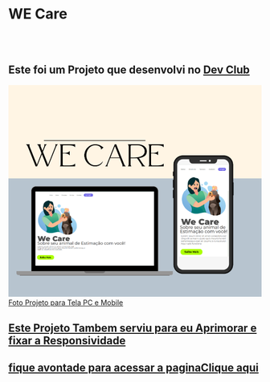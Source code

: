 <h1>WE Care</h1>
<br>
<br>
<h2>Este foi um Projeto que desenvolvi no <a Href="https://rodolfomori.com.br/devclub">Dev Club</h2>

<figuri>
<img src="Beige Modern New Product Facebook Post.png" />
<figcaption>Foto Projeto para Tela PC e Mobile</figcaption>
<figuri/>

<h2 italic>Este Projeto Tambem serviu para eu Aprimorar e fixar a Responsividade</h2>

<h2> fique avontade para acessar a pagina<a Href="https://projeto-we-care-marcelonaja.netlify.app/">Clique aqui</h2>
